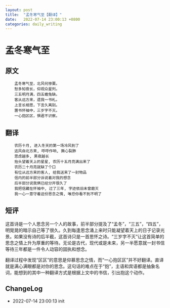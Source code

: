 ```yaml
---
layout: post
title:  "孟冬寒气至【翻译】"
date:   2022-07-14 23:00:13 +0800
categories: daily_writing
---
```

# 孟冬寒气至
##	原文
		孟冬寒气至，北风何惨栗。
		愁多知夜长，仰观众星列。
		三五明月满，四五蟾兔缺。
		客从远方来，遗我一书札。
		上言长相思，下言久离别。
		置书怀袖中，三岁字不灭。
		一心抱区区，惧君不识察。
##	翻译
		农历十月, 进入冬天的第一场冷风到了
		这风自北方来, 呼呼作响, 撕心裂肺
		思虑越多, 黑夜越长
		抬头望着天上的星星, 农历十五月亮满出来了
		农历二十月亮就缺了个口
		有位从远方来的客人, 给我送来了一封物品
		信内的前半部分诉说着对我的想念
		后半部分说我俩已经分开很久了
		我把信藏在怀袖中, 过了三年, 字迹依旧未曾磨灭
		我一心一意守着这份思念之情, 唯恐你看不到不明了

## 短评
这首诗是一个人思念另一个人的故事，前半部分提及了“孟冬”，“三五”，“四五”，明晃晃的暗示自己等了很久。久到每逢思念涌上来时只能凝望着天上的日子记录光景。如果没有诗的后半截，这首诗只是一首思怀之诗。“三岁字不灭”让这首简单的思念之情上升为厚重的等待。无论是古代，现代或是未来，另一半愿意就一封书信等待三年都是一件令人动容的固执和想念。

翻译过程中发现“区区”的意思是仰慕思念之情，而“一心抱区区”并不好翻译。直译就是满心满眼都是对你的思念。这句话的难点在于“抱”，主语和宾语都是抽象名词，能想到的其中一种翻译方式是根据上文中的书信，引出抱这个动作。

## ChangeLog
- 2022-07-14 23:00:13 init
